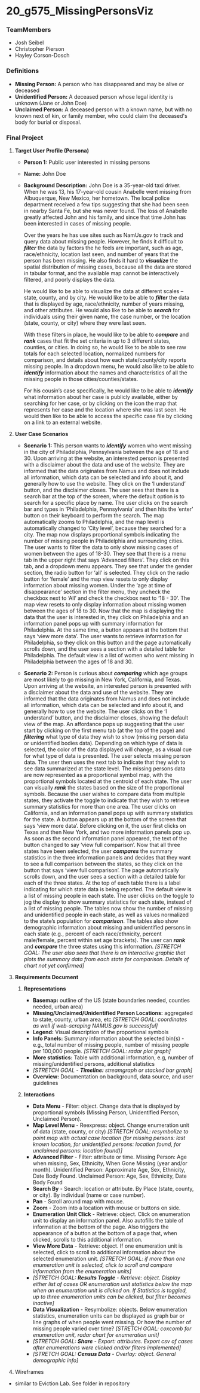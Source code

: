 # 20_g575_MissingPersonsViz

### TeamMembers

* Josh Seibel
* Christopher Pierson
* Hayley Corson-Dosch

### Definitions
* **Missing Person:** A person who has disappeared and may be alive or deceased 
* **Unidentified Person:** A deceased person whose legal identity is unknown (Jane or John Doe)
* **Unclaimed Person:** A deceased person with a known name, but with no known next of kin, or family member, who could claim the deceased's body for burial or disposal.

### Final Project
1. **Target User Profile (Persona)**
      * **Person 1:** Public user interested in missing persons
      * **Name:** John Doe
      * **Background Description:** John Doe is a 35-year-old taxi driver. When he was 13, his 17-year-old cousin Anabelle went missing from Albuquerque, New Mexico, her hometown. The local police department received a few tips suggesting that she had been seen in nearby Santa Fe, but she was never found. The loss of Anabelle greatly affected John and his family, and since that time John has been interested in cases of missing people.
      
         Over the years he has use sites such as NamUs.gov to track and query data about missing people. However, he finds it difficult to **_filter_** the data by factors the he feels are important, such as age, race/ethnicity, location last seen, and number of years that the person has been missing. He also finds it hard to **_visualize_** the spatial distribution of missing cases, because all the data are stored in tabular format, and the available map cannot be interactively filtered, and poorly displays the data.
         
         He would like to be able to visualize the data at different scales – state, county, and by city. He would like to be able to **_filter_** the data that is displayed by age, race/ethnicity, number of years missing, and other attributes. He would also like to be able to **_search_** for individuals using their given name, the case number, or the location (state, county, or city) where they were last seen.
         
         With these filters in place, he would like to be able to **_compare_** and **_rank_** cases that fit the set criteria in up to 3 different states, counties, or cities. In doing so, he would like to be able to see raw totals for each selected location, normalized numbers for comparison, and details about how each state/county/city reports missing people. In a dropdown menu, he would also like to be able to **_identify_** information about the names and characteristics of all the missing people in those cities/counties/states.
         
         For his cousin’s case specifically, he would like to be able to **_identify_** what information about her case is publicly available, either by searching for her case, or by clicking on the icon the map that represents her case and the location where she was last seen. He would then like to be able to access the specific case file by clicking on a link to an external website.
         
         
         
2. **User Case Scenarios**
      * **Scenario 1:** This person wants to **_identify_** women who went missing in the city of Philadelphia, Pennsylvania between the age of 18 and 30. Upon arriving at the website, an interested person is presented with a disclaimer about the data and use of the website. They are informed that the data originates from Namus and does not include all information, which data can be selected and info about it, and generally how to use the website. They click on the ‘I understand’ button, and the disclaimer closes. The user sees that there is a search bar at the top of the screen, where the default option is to search for a specific place by name. The user clicks on the search bar and types in ‘Philadelphia, Pennsylvania’ and then hits the ‘enter’ button on their keyboard to perform the search. The map automatically zooms to Philadelphia, and the map level is automatically changed to ‘City level’, because they searched for a city. The map now displays proportional symbols indicating the number of missing people in Philadelphia and surrounding cities. The user wants to filter the data to only show missing cases of women between the ages of 18-30. They see that there is a menu tab in the upper right that says ‘Advanced filters’. They click on this tab, and a dropdown menu appears. They see that under the gender section, the radio button for ‘all’ is selected. They click on the radio button for ‘female’ and the map view resets to only display information about missing women. Under the ‘age at time of disappearance’ section in the filter menu, they uncheck the checkbox next to ‘All’ and check the checkbox next to ‘18 - 30’. The map view resets to only display information about missing women between the ages of 18 to 30. Now that the map is displaying the data that the user is interested in, they click on Philadelphia and an information panel pops up with summary information for Philadelphia. At the same time, a button appears at the bottom that says ‘view more data’. The user wants to retrieve information for Philadelphia, so they click on this button and the page automatically scrolls down, and the user sees a section with a detailed table for Philadelphia. The default view is a list of women who went missing in Philadelphia between the ages of 18 and 30.
      
      
      * **Scenario 2:** Person is curious about **_comparing_** which age groups are most likely to go missing in New York, California, and Texas. Upon arriving at the website, an interested person is presented with a disclaimer about the data and use of the website. They are informed that the data originates from Namus and does not include all information, which data can be selected and info about it, and generally how to use the website. The user clicks on the ‘I understand’ button, and the disclaimer closes, showing the default view of the map. An affordance pops up suggesting that the user start by clicking on the first menu tab (at the top of the page) and **_filtering_** what type of data they wish to show (missing person data or unidentified bodies data). Depending on which type of data is selected, the color of the data displayed will change, as a visual cue for what type of data is presented. The user selects missing person data. The user then uses the next tab to indicate that they wish to see data summarized at the state level. The missing persons data are now represented as a proportional symbol map, with the proportional symbols located at the centroid of each state. The user can visually **_rank_** the states based on the size of the proportional symbols. Because the user wishes to compare data from multiple states, they activate the toggle to indicate that they wish to retrieve summary statistics for more than one area. The user clicks on California, and an information panel pops up with summary statistics for the state. A button appears up at the bottom of the screen that says ‘view more data’. Before clicking on it, the user first clicks on Texas and then New York, and two more information panels pop up. As soon as the second information panel appeared, the text of the button changed to say ‘view full comparison’. Now that all three states have been selected, the user **_compares_** the summary statistics in the three information panels and decides that they want to see a full comparison between the states, so they click on the button that says ‘view full comparison’. The page automatically scrolls down, and the user sees a section with a detailed table for each of the three states. At the top of each table there is a label indicating for which state data is being reported. The default view is a list of missing people in each state. The user clicks on the toggle to jog the display to show summary statistics for each state, instead of a list of missing people. The tables now show the number of missing and unidentified people in each state, as well as values normalized to the state’s population for **_comparison_**. The tables also show demographic information about missing and unidentified persons in each state (e.g., percent of each race/ethnicity, percent male/female, percent within set age brackets). The user can **_rank_** and **_compare_** the three states using this information. _[STRETCH GOAL: The user also sees that there is an interactive graphic that plots the summary data from each state for comparison. Details of chart not yet confirmed]_
      
      
3. **Requirements Document**
    1. **Representations**
        * **Basemap:** outline of the US (state boundaries needed, counties needed, urban area)
        * **Missing/Unclaimed/Unidentified Person Locations:** aggregated to state, county, urban area, etc _[STRETCH GOAL: coordinates as well if web-scraping NAMUS.gov is successful]_
        * **Legend:** Visual description of the proportional symbols
        * **Info Panels:** Summary information about the selected bin(s) - e.g., total number of missing people, number of missing people per 100,000 people. _[STRETCH GOAL: radar plot graph]_
        * **More statistics:** Table with additional information, e.g, number of missing/unidentified persons, additional statistics
        * _[STRETCH GOAL - **Timeline:** streamgraph or stacked bar graph]_ 
        * **Overview:** Documentation on background, data source, and user guidelines
        
        
    2. **Interactions**
        * **Data Menu** - Filter: object. Change data that is displayed by proportional symbols (Missing Person, Unidentified Person, Unclaimed Person). 
        * **Map Level Menu** - Reexpress: object. Change enumeration unit of data (state, county, or city) _[STRETCH GOAL: resymbolize to point map with actual case location (for missing persons: last known location, for unidentified persons: location found, for unclaimed persons: location found)]_ 
        * **Advanced Filter** - Filter: attribute or time. Missing Person: Age when missing, Sex, Ethnicity, When Gone Missing (year and/or month). Unidentified Person: Approximate Age, Sex, Ethnicity, Date Body Found. Unclaimed Person: Age, Sex, Ethnicity, Date Body Found 
        * **Search By** - Search: location or attribute. By Place (state, county, or city). By individual (name or case number). 
        * **Pan** - Scroll around map with mouse. 
        * **Zoom** - Zoom into a location with mouse or buttons on side. 
        * **Enumeration Unit Click** - Retrieve: object. Click on enumeration unit to display an information panel. Also autofills the table of information at the bottom of the page. Also triggers the appearance of a button at the bottom of a page that, when clicked, scrolls to this additional information. 
        * **View More Data** - Retrieve: object. If one enumeration unit is selected, click to scroll to additional information about the selected enumeration unit. _[STRETCH GOAL: if more than one enumeration unit is selected, click to scroll and compare information from the enumeration units]_ 
        * _[STRETCH GOAL: **Results Toggle** - Retrieve: object. Display either list of cases OR enumeration unit statistics below the map when an enumeration unit is clicked on. If Statistics is toggled, up to three enumeration units can be clicked, but filter becomes inactive]_
        * **Data Visualization** - Resymbolize: objects. Below enumeration statistics, enumeration units can be displayed as graph bar or line graphs of when people went missing. Or how the number of missing people varied over time? _[STRETCH GOAL: coxcomb for enumeration unit, radar chart for enumeration unit]_
        * _[STRETCH GOAL: **Share** - Export: attributes. Export csv of cases after enumerations were clicked and/or filters implemented]_ 
        * _[STRETCH GOAL: **Census Data** - Overlay: object. General demographic info]_ 

3. Wireframes
  * similar to Eviction Lab. See folder in repository
